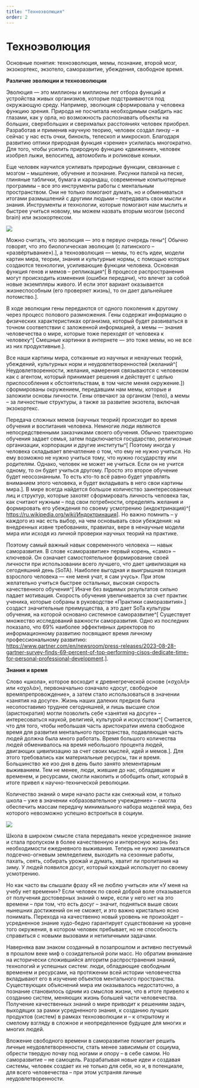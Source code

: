 ```yaml
---
title: "Техноэволюция"
order: 2
---
```


# Техноэволюция

Основные понятия: техноэволюция, мемы, познание, второй мозг, экзокортекс, экзотело, саморазвитие, убеждения, свободное время.

**Различие эволюции и техноэволюции**

Эволюция — это миллионы и миллионы лет отбора функций и устройства живых организмов, которые подстраиваются под окружающую среду. Например, эволюция сформировала у человека функцию зрения. Природа не посчитала необходимым снабдить нас глазами, как у орла, но возможность распознавать объекты на больших, сверхбольших и сверхмалых расстояниях человек приобрел. Разработав и применив научную теорию, человек создал линзу – и сейчас у нас есть очки, бинокль, телескоп и микроскоп. Благодаря развитию оптики природная функция «зрение» усилилась многократно. Для того, чтобы усилить природную функцию «движение», человек изобрел лыжи, велосипед, автомобиль и роликовые коньки.

Еще человек научился усиливать природные функции, связанные с мозгом – мышление, обучение и познание. Рисунки палкой на песке, глиняные таблички, бумага и карандаш, современные компьютерные программы – все это инструменты работы с ментальным пространством. Они не только помогают думать, но и обмениваться итогами размышлений с другими людьми – передавать свои мысли и знания. Инструменты и технологии, которые помогают нам мыслить и быстрее учиться новому, мы можем назвать вторым мозгом (second brain) или экзокортексом.

![](/ru/systems-self-development/5.png)

Можно считать, что эволюция — это в первую очередь гены^[ Обычно говорят, что это биологическая эволюция (с латинского – «развёртывание»).], а техноэволюция — мемы, то есть идеи, модели картин мира, теории, знания и культурные нормы, с помощью которых создаются технологии, усиливающие функции человека. Основная функция генов и мемов – репликация^[ В процессе распространения могут происходить изменения (ошибки передачи), что влечет за собой новые экземпляры живого. И если этот вариант оказывается жизнеспособным (его проверяет жизнь), то он дает дальнейшее потомство.].

В ходе эволюции гены передаются от одного поколения к другому через процесс полового размножения. Гены содержат информацию о физических характеристиках организма, который будет развиваться в точном соответствии с заложенной информацией, а мемы — знания человечества о мире, которые тоже переходят от человека к человеку^[ Смешные картинки в интернете — это тоже мемы, но не все из них продуктивные.].

Все наши картины мира, сотканные из научных и ненаучных теорий, убеждений, культурных норм и неудовлетворенностей (желаний^[ Неудовлетворенности, желания, намерения связываются с человеком как с агентом, который принимает решения и действует с целью приспособления к обстоятельствам, в том числе меняя окружение.]) сформированы окружением, передавшим нам мемы, которые и заложили основы личности. Гены отвечают за организм (тело), а мемы – за личностные структуры, а также за развитие экзотела, включая экзокортекс.

Передача сложных мемов (научных теорий) происходит во время обучения и воспитания человека. Немногие люди являются непосредственными заказчиками своего обучения. Обычно траекторию обучения задает семья, затем подключается государство, религиозные организации, корпорации и другие институты^[ Поэтому иногда у человека складывает впечатление о том, что ему не нужно учиться. Но ему возможно не нужно учиться тому, что нужно государству или родителям. Однако, человек не может не учиться. Если он не учится одному, то он будет учиться другому. Просто это второе обучение будет неосознанным. То есть кто-то всё равно будет управлять вниманием этого человека, и будет вкладывать в него свои картины мира.]. В мире всегда найдется большое количество заинтересованных лиц и структур, которые захотят сформировать личность человека так, как считают нужным – под свои потребности, определять желания и формировать его убеждения по своему усмотрению (индоктринация)^[ <https://ru.wikipedia.org/wiki/Индоктринация>]. Но важно помнить – у каждого из нас есть выбор, на чем основывать свои убеждения: на внедренных извне требованиях, правилах, вере в ненаучные модели мира или исходя из личной проверки научных теорий на практике.

Поэтому самый важный навык современного человека — навык саморазвития. В слове «саморазвитие» первый корень, «само» – ключевой. Он означает самостоятельное формирование своей личности при использовании всего лучшего, что дает цивилизация на сегодняшний день (SoTA). Наиболее выгодная и выигрышная позиция взрослого человека — «не меня учат, я сам учусь». При этом желательно учиться быстрее остальных, высокая скорость качественного обучения^[ Иначе без видимых результатов сильно падает мотивация. Скорость обучения увеличивается за счет практик ученика, которые собраны в руководстве «Практики саморазвития».] создаст значительные преимущества, а это дает SoTa культуры обучения, на которой основано системное саморазвитие^[ Существует множество исследований важности саморазвития. Одно из последних показало, что 69% наиболее эффективных директоров по информационному развитию посвящают время личному профессиональному развитию: <https://www.gartner.com/en/newsroom/press-releases/2023-08-28-gartner-survey-finds-69-percent-of-top-performing-cisos-dedicate-time-for-personal-professional-development>.].

**Знания и время**

Слово «школа», которое восходит к древнегреческой основе («σχολή» или «σχολά»), первоначально означало «досуг, свободное времяпрепровождение», а затем стало использоваться в значении «занятия на досуге». Жизнь наших далеких предков была несопоставимо труднее сегодняшней, и лишь высшие слои (аристократия) могли позволить себе «занятия на досуге» – интересоваться наукой, религией, культурой и искусством^[ Считается, что для того, чтобы небольшая часть аристократии имела свободное время для развития ментального пространства, подавляющая часть людей должна была много работать. Время большого количества людей обменивалось на время небольшого процента людей, двигающих цивилизацию за счет своих мыслей, идей и мемов.]. Для этого требовались как материальные ресурсы, так и время. Большинство же изо дня в день было занято элементарным выживанием. Тем не менее, люди, жившие до нас, обладавшие и временем, и ресурсами, смогли накопить и обобщить опыт, который в итоге привел к научно-технической революции.

Количество знаний о мире начало расти как снежный ком, и только школа – уже в значении «образовательное учреждение» – смогла обеспечить массам передачу минимального набора моделей мира, без которого невозможно успешно встроиться в социум.

![](/ru/systems-self-development/6.png)

Школа в широком смысле стала передавать некое усредненное знание и стала пропуском в более качественную и интересную жизнь без необходимости ежедневного выживания. Теперь не нужно заниматься подсечно-огневым земледелием, выходить на сезонные работы, пахать, сеять, собирать урожай и думать, хватит ли пропитания на зиму. У людей появился досуг, который каждый использует по своему усмотрению.

Но как часто вы слышали фразу «Я не люблю учиться» или «У меня на учебу нет времени»? Если человек по своей доброй воле отказывается от получения достоверных знаний о мире, если у него нет на это времени – при том, что есть досуг – значит, подняться выше своих нынешних достижений он не сможет, и это важно кристально ясно понимать. Перехода на качественно новый уровень не произойдет – усредненное знание худо-бедно гарантирует существование на уровне того окружения, в котором человек пребывает, но не способность справиться с новыми вызовами и нетипичными задачами.

Наверняка вам знаком созданный в позапрошлом и активно пестуемый в прошлом веке миф о созидательной роли масс. Но обратим внимание на исторически сложившийся алгоритм распространения знаний, технологий и успешных систем: люди, обладающие свободным временем и ресурсами, на протяжении всей истории человечества вкладывают его в изучение объектов ментального пространства. Существующих объяснений мира им оказывалось недостаточно, а познание становилось одним из смыслов жизни, что в итоге привело к созданию систем, меняющих жизнь большей части человечества. Получение качественных знаний о мире приводит к решениям задач, выходящих за рамки усредненного знания, к созданию лучших продуктов (систем) в рамках техноэволюции и – к открытому и смелому взгляду в сложное и неопределенное будущее для многих и многих людей.

Вложение свободного времени в саморазвитие помогает решить личные неудовлетворенности, стать менее зависимым от социума, обрести твердую почву под ногами и опору – в себе самом. Но саморазвитие – не самоцель. Разрабатывая новые идеи и создавая системы, человек создает их не только для себя, но и, в потенциале, для всего человечества – при этом устраняя личные неудовлетворенности.
